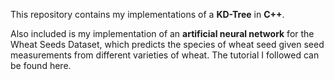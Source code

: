 This repository contains my implementations of a **KD-Tree** in **C++**. 

Also included is my implementation of an **artificial neural network** for the Wheat Seeds Dataset, which predicts the species of wheat seed given seed measurements from different varieties of wheat. The tutorial I followed can be found here.
